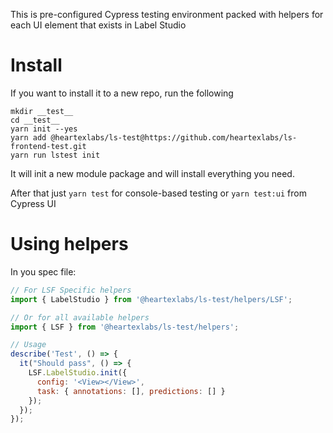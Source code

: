 This is pre-configured Cypress testing environment packed with helpers for each UI element that exists in Label Studio

# Install

If you want to install it to a new repo, run the following

```
mkdir __test__
cd __test__
yarn init --yes
yarn add @heartexlabs/ls-test@https://github.com/heartexlabs/ls-frontend-test.git
yarn run lstest init
```

It will init a new module package and will install everything you need.

After that just `yarn test` for console-based testing or `yarn test:ui` from Cypress UI

# Using helpers
In you spec file:

```javascript
// For LSF Specific helpers
import { LabelStudio } from '@heartexlabs/ls-test/helpers/LSF';

// Or for all available helpers
import { LSF } from '@heartexlabs/ls-test/helpers';

// Usage
describe('Test', () => {
  it("Should pass", () => {
    LSF.LabelStudio.init({
      config: '<View></View>',
      task: { annotations: [], predictions: [] }
    });
  });
});
```
